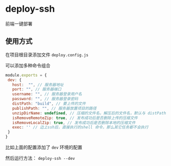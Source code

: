 # deploy-ssh

前端一键部署

## 使用方式

在项目根目录添加文件 `deploy.config.js`

可以添加多种命令组合

```js
module.exports = {
 dev: {
   host:  "", // 服务器地址
   port: "", // 服务器端口
   username: "", // 服务器登录用户名
   password: "", // 服务器登录密码
   distPath: "build", // 要上传的文件
   publishPath: "", // 服务器放置项目的路径
   unzipDirName: undefined, // 压缩的文件名，解压后的文件名，默认与 distPath 一致
   isRemoveRemoteZip: true, // 发布成功后是否删除上传的压缩文件
   isRemoveLocalZip: true, // 发布成功后是否删除本地的压缩文件
   exec: '' // 边上ssh后，直接执行的shell 命令，那么其它任务都不会执行
 }
}
```

比如上面的配置添加了 `dev` 环境的配置

然后运行方法： `deploy-ssh --dev`